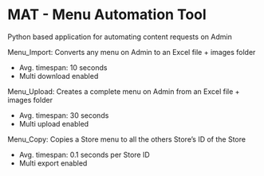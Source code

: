 # MAT - Menu Automation Tool
Python based application for automating content requests on Admin

Menu_Import: Converts any menu on Admin to an Excel file + images folder
- Avg. timespan: 10 seconds
- Multi download enabled

Menu_Upload: Creates a complete menu on Admin from an Excel file + images folder
- Avg. timespan: 30 seconds
- Multi upload enabled

Menu_Copy: Copies a Store menu to all the others Store’s ID of the Store
- Avg. timespan: 0.1 seconds per Store ID 
- Multi export enabled
